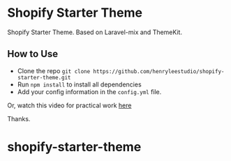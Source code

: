 # Shopify Starter Theme

Shopify Starter Theme.  Based on Laravel-mix and ThemeKit.

## How to Use
* Clone the repo `git clone https://github.com/henryleestudio/shopify-starter-theme.git`
* Run `npm install` to install all dependencies
* Add your config information in the `config.yml` file.

Or, watch this video for practical work [here](https://youtu.be/hYr0oIGVS-I)

Thanks. 
# shopify-starter-theme
